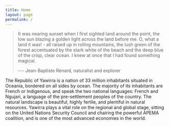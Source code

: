 ```yaml
---
title: Home
layout: page
permalink: /
---
```


> It was nearing sunset when I first sighted land around the point, the low sun
> blazing a golden light across the land before me. O, what a land it was! -
> all raised up in rolling mountains, the lush green of the forest accentuated
> by the stark white of the beach and the deep blue of the crisp, clear ocean.
> I knew at once that I had found something magical.
>
> --- Jean-Baptiste Rénard, naturalist and explorer

The Republic of Yawirra is a nation of 33 million inhabitants situated in
Oceania, bordered on all sides by ocean. The majority of its inhabitants are
French or Indigenous, and speak the two national languages: French and Ngujari,
a language of the pre-settlement peoples of the country. The natural landscape
is beautiful, highly fertile, and plentiful in natural resources. Yawirra plays
a vital role on the regional and global stage, sitting on the United Nations
Security Council and chairing the powerful APEMA coalition, and is one of the
most advanced economies in the world.
